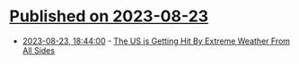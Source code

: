 # [Published on 2023-08-23](index.md)

* [2023-08-23, 18:44:00](https://news.slashdot.org/story/23/08/23/1843201/the-us-is-getting-hit-by-extreme-weather-from-all-sides?utm_source=rss1.0mainlinkanon&utm_medium=feed) - [The US is Getting Hit By Extreme Weather From All Sides](https://news.slashdot.org/story/23/08/23/1843201/the-us-is-getting-hit-by-extreme-weather-from-all-sides?utm_source=rss1.0mainlinkanon&utm_medium=feed)

